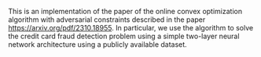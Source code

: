This is an implementation of the paper of the online convex optimization algorithm with adversarial constraints described in the paper https://arxiv.org/pdf/2310.18955. In particular, we
use the algorithm to solve the credit card fraud detection problem using a simple two-layer neural network architecture using a publicly available dataset. 
